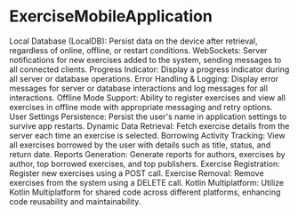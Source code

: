 # ExerciseMobileApplication

Local Database (LocalDB): Persist data on the device after retrieval, regardless of online, offline, or restart conditions.
WebSockets: Server notifications for new exercises added to the system, sending messages to all connected clients.
Progress Indicator: Display a progress indicator during all server or database operations.
Error Handling & Logging: Display error messages for server or database interactions and log messages for all interactions.
Offline Mode Support: Ability to register exercises and view all exercises in offline mode with appropriate messaging and retry options.
User Settings Persistence: Persist the user's name in application settings to survive app restarts.
Dynamic Data Retrieval: Fetch exercise details from the server each time an exercise is selected.
Borrowing Activity Tracking: View all exercises borrowed by the user with details such as title, status, and return date.
Reports Generation: Generate reports for authors, exercises by author, top borrowed exercises, and top publishers.
Exercise Registration: Register new exercises using a POST call.
Exercise Removal: Remove exercises from the system using a DELETE call.
Kotlin Multiplatform: Utilize Kotlin Multiplatform for shared code across different platforms, enhancing code reusability and maintainability.
